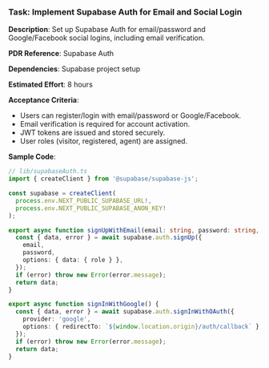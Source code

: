 ### Task: Implement Supabase Auth for Email and Social Login

**Description**: Set up Supabase Auth for email/password and Google/Facebook social logins, including email verification.

**PDR Reference**: Supabase Auth

**Dependencies**: Supabase project setup

**Estimated Effort**: 8 hours

**Acceptance Criteria**:
- Users can register/login with email/password or Google/Facebook.
- Email verification is required for account activation.
- JWT tokens are issued and stored securely.
- User roles (visitor, registered, agent) are assigned.

**Sample Code**:
```ts
// lib/supabaseAuth.ts
import { createClient } from '@supabase/supabase-js';

const supabase = createClient(
  process.env.NEXT_PUBLIC_SUPABASE_URL!,
  process.env.NEXT_PUBLIC_SUPABASE_ANON_KEY!
);

export async function signUpWithEmail(email: string, password: string, role: 'user' | 'agent') {
  const { data, error } = await supabase.auth.signUp({
    email,
    password,
    options: { data: { role } },
  });
  if (error) throw new Error(error.message);
  return data;
}

export async function signInWithGoogle() {
  const { data, error } = await supabase.auth.signInWithOAuth({
    provider: 'google',
    options: { redirectTo: `${window.location.origin}/auth/callback` },
  });
  if (error) throw new Error(error.message);
  return data;
}
```